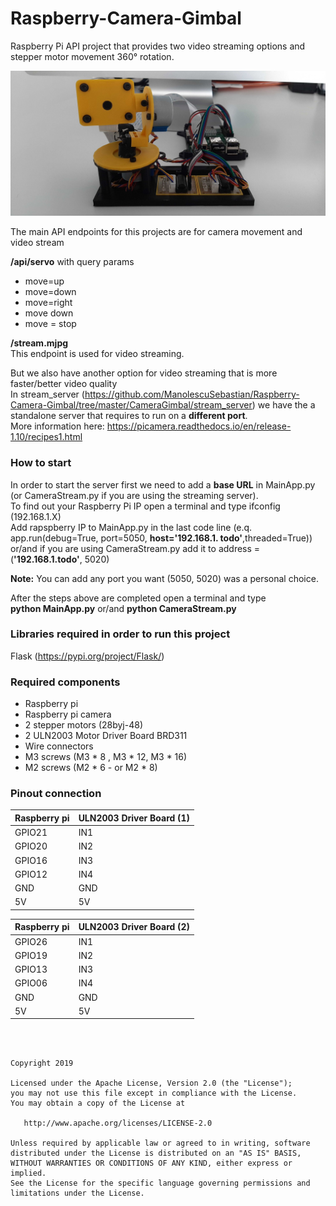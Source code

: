 # Raspberry-Camera-Gimbal

Raspberry Pi API project that provides two video streaming options and stepper motor movement 360° rotation.


![alt text](https://github.com/ManolescuSebastian/Raspberry-Camera-Gimbal/blob/master/images/20190930_135807.jpg)

The main API endpoints for this projects are for camera movement and video stream </br>

**/api/servo** with query params </br>

- move=up
- move=down
- move=right
- move down
- move = stop

**/stream.mjpg**  </br>
This endpoint is used for video streaming.

But we also have another option for video streaming that is more faster/better video quality </br>
In stream_server (https://github.com/ManolescuSebastian/Raspberry-Camera-Gimbal/tree/master/CameraGimbal/stream_server) we have the a standalone server that requires to run on a **different port**. </br>
More information here: https://picamera.readthedocs.io/en/release-1.10/recipes1.html

### How to start
In order to start the server first we need to add a **base URL** in MainApp.py (or CameraStream.py if you are using the streaming server). <br>
To find out your Raspberry Pi IP open a terminal and type ifconfig (192.168.1.X)<br>
Add rapspberry IP to MainApp.py in the last code line (e.q. app.run(debug=True, port=5050, **host='192.168.1. todo'**,threaded=True)) or/and if you are using CameraStream.py add it to  address = (**'192.168.1.todo'**, 5020) <br>

**Note:** You can add any port you want (5050, 5020) was a personal choice.<br>

After the steps above are completed open a terminal and type<br>
**python MainApp.py** or/and **python CameraStream.py** <br>

### Libraries required in order to run this project
Flask (https://pypi.org/project/Flask/)

### Required components

- Raspberry pi
- Raspberry pi camera
- 2 stepper motors (28byj-48)
- 2 ULN2003 Motor Driver Board BRD311
- Wire connectors
- M3 screws (M3 * 8 , M3 * 12, M3 * 16)
- M2 screws (M2 * 6 - or M2 * 8)

### Pinout connection
Raspberry pi | ULN2003 Driver Board (1)
------------ | -------------
GPIO21 | IN1
GPIO20 | IN2
GPIO16 | IN3
GPIO12 | IN4
GND | GND
5V | 5V

Raspberry pi | ULN2003 Driver Board (2)
------------ | -------------
GPIO26 | IN1
GPIO19 | IN2
GPIO13 | IN3
GPIO06 | IN4
GND | GND
5V | 5V

</br></br>

    Copyright 2019

    Licensed under the Apache License, Version 2.0 (the "License");
    you may not use this file except in compliance with the License.
    You may obtain a copy of the License at

       http://www.apache.org/licenses/LICENSE-2.0

    Unless required by applicable law or agreed to in writing, software
    distributed under the License is distributed on an "AS IS" BASIS,
    WITHOUT WARRANTIES OR CONDITIONS OF ANY KIND, either express or implied.
    See the License for the specific language governing permissions and
    limitations under the License.


